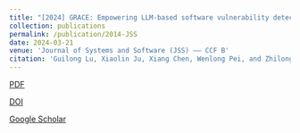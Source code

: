```yaml
---
title: "[2024] GRACE: Empowering LLM-based software vulnerability detection with graph structure and in-context learning "
collection: publications
permalink: /publication/2014-JSS
date: 2024-03-21
venue: 'Journal of Systems and Software (JSS) —— CCF B'
citation: 'Guilong Lu, Xiaolin Ju, Xiang Chen, Wenlong Pei, and Zhilong Cai. "GRACE: Empowering LLM-based software vulnerability detection with graph structure and in-context learning". Journal of Systems and Software, 2024, 31(1): 1--30.'
---
```


[PDF](http://ntu-juking.github.io/files/JSS2024-01-Self.pdf)


[DOI](https://doi.org/10.1007/s10515-024-00431-2)


[Google Scholar]()


